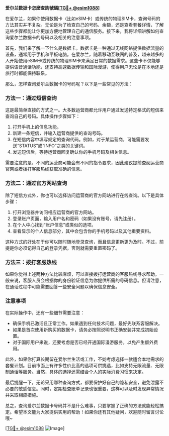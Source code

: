 **爱尔兰数据卡怎麽查詢號碼[[TG💪+ @esim1088](https://t.me/s/esim1088)]**

在爱尔兰，如果你使用数据卡（比如eSIM卡）或传统的物理SIM卡，查询号码的方法其实并不复杂。无论是为了检查自己的号码、余额，还是查看套餐详情，了解这些步骤都能让你更加方便地管理自己的通信服务。接下来，我将详细讲解如何查询爱尔兰数据卡的号码以及相关的注意事项。

首先，我们来了解一下什么是数据卡。数据卡是一种通过无线网络提供数据流量的设备，通常用于手机和平板电脑。在爱尔兰，随着移动互联网的普及，越来越多的人开始使用eSIM卡或传统的物理SIM卡来满足日常的数据需求。这些卡不仅能够提供语音通话功能，还支持高速数据传输和国际漫游，使得用户无论是在本地还是旅行时都能保持联系。

那么，怎样查询爱尔兰数据卡的号码呢？以下是一些常见的方法：

### 方法一：通过短信查询

这是最简单直接的方式之一。大多数运营商都允许用户通过发送特定格式的短信来查询自己的号码。具体操作步骤如下：

1. 打开手机上的信息功能。
2. 新建一条短信，并输入运营商提供的查询号码。
3. 在短信内容中填写规定的查询代码。例如，对于某运营商，可能需要发送“STATUS”或“INFO”之类的关键词。
4. 发送短信后，等待运营商回复确认你的手机号码及相关信息。

需要注意的是，不同的运营商可能会有不同的指令要求，因此建议提前查阅运营商官网或者拨打客服热线获取准确的信息。

### 方法二：通过官方网站查询

除了短信方式外，你也可以选择访问运营商的官方网站进行在线查询。以下是具体步骤：

1. 打开浏览器并访问相应运营商的官方网站。
2. 登录账户页面，输入用户名和密码（如果没有账号，请先注册）。
3. 在个人中心找到“账户信息”或类似的选项。
4. 查看显示的个人信息部分，其中会包含你的手机号码以及其他重要资料。

这种方式的好处在于你可以随时随地登录查询，而且信息更新更为及时。不过，前提是你必须记得自己的登录凭据，否则就需要重置密码了。

### 方法三：拨打客服热线

如果你觉得上述两种方法比较麻烦，可以直接拨打运营商的客服热线寻求帮助。一般来说，客服人员会根据你的身份验证信息为你提供所需的号码信息。但请注意，在通话过程中可能需要回答一些安全问题以确保信息安全。

### 注意事项

在实际操作中，还有一些细节需要注意：

- 确保手机已激活且正常工作。如果遇到任何技术问题，最好先联系客服解决。
- 如果是首次使用新购买的数据卡，请务必按照说明书正确安装并完成初始设置。
- 对于国际用户来说，还要考虑是否已经开通国际漫游服务，以免产生额外费用。

此外，如果你打算长期留在爱尔兰生活或工作，不妨考虑选择一款适合本地需求的套餐计划。目前市面上有许多性价比高的选项可供挑选，比如支持无限流量、无限制通话等服务。当然，具体的选择还需结合个人的实际消费习惯来决定。

最后提醒一下，无论采用哪种查询方式，都要保护好自己的隐私安全，避免泄露不必要的敏感信息。同时，定期检查账单记录也很重要，这样可以及时发现异常情况并采取相应措施。

总之，查询爱尔兰数据卡号码并不是什么难事，只要掌握了正确的方法就能轻松搞定。希望本文能为大家提供实用的帮助！如果你还有其他疑问，欢迎随时留言讨论哦~

[[TG💪+ @esim1088](https://t.me/s/esim1088) ![Image](https://i.postimg.cc/4NQfJmqS/Snipaste-2025-05-13-00-14-12.png)]